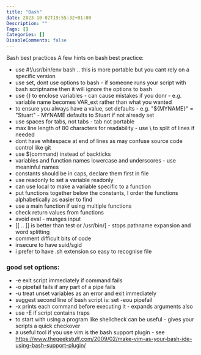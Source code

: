 ```yaml
---
title: "Bash"
date: 2023-10-02T19:55:32+01:00
Description: ""
Tags: []
Categories: []
DisableComments: false
---
```


Bash best practices
A few hints on bash best practice:


* use #!/usr/bin/env bash .. this is more portable but you cant rely on a specific version
* use set, dont use options to bash - if someone runs your script with bash scriptname then it will ignore the options to bash
* use {} to enclose variables - can cause mistakes if you donr - e.g. variable name becomes VAR_ext rather than what you wanted
* to ensure you always have a value, set defaults - e.g. "${MYNAME}" = "Stuart" - MYNAME defaults to Stuart if not already set
* use spaces for tabs, not tabs - tab not portable
* max line length of 80 characters for readability - use \ to split of lines if needed
* dont have whitespace at end of lines as may confuse source code control like git
* use $(command) instead of backticks
* variables and function names lowercase and underscores - use meaninful names
* constants should be in caps, declare them first in file
* use readonly to set a variable readonly
* can use local to make a variable specific to a function
* put functions together below the constants, I order the functions alphabetically as easier to find
* use a main function if using multiple functions
* check return values from functions
* avoid eval - munges input
* [[ .. ]] is better than test or /usr/bin/[ - stops pathname expansion and word splitting
* comment difficult bits of code
* insecure to have suid/sgid
* i prefer to have .sh extension so easy to recognise file
### good set options:

* -e exit script immediately if command fails
* -o pipefail fails if any part of a pipe fails
* -u treat unset variables as an error and exit immediately
* suggest second line of bash script is: set -eou pipefail
* -x prints each command before executing it - expands arguments also
* use -E if script contains traps
* to start with using a program like shellcheck can be useful - gives your scripts a quick checkover
* a useful tool if you use vim is the bash support plugin - see https://www.thegeekstuff.com/2009/02/make-vim-as-your-bash-ide-using-bash-support-plugin/
